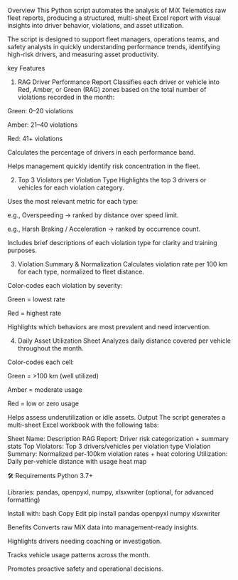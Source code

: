 Overview
This Python script automates the analysis of MiX Telematics raw fleet reports, producing a structured, multi-sheet Excel report with visual insights into driver behavior, violations, and asset utilization.

The script is designed to support fleet managers, operations teams, and safety analysts in quickly understanding performance trends, identifying high-risk drivers, and measuring asset productivity.

 key Features
 1. RAG Driver Performance Report
Classifies each driver or vehicle into Red, Amber, or Green (RAG) zones based on the total number of violations recorded in the month:

Green: 0–20 violations

Amber: 21–40 violations

Red: 41+ violations

Calculates the percentage of drivers in each performance band.

Helps management quickly identify risk concentration in the fleet.

2. Top 3 Violators per Violation Type
Highlights the top 3 drivers or vehicles for each violation category.

Uses the most relevant metric for each type:

e.g., Overspeeding → ranked by distance over speed limit.

e.g., Harsh Braking / Acceleration → ranked by occurrence count.

Includes brief descriptions of each violation type for clarity and training purposes.

3. Violation Summary & Normalization
Calculates violation rate per 100 km for each type, normalized to fleet distance.

Color-codes each violation by severity:

Green = lowest rate

Red = highest rate

Highlights which behaviors are most prevalent and need intervention.

4. Daily Asset Utilization Sheet
Analyzes daily distance covered per vehicle throughout the month.

Color-codes each cell:

Green = >100 km (well utilized)

Amber = moderate usage

Red = low or zero usage

Helps assess underutilization or idle assets.
Output
The script generates a multi-sheet Excel workbook with the following tabs:

Sheet Name:	Description
RAG Report:	Driver risk categorization + summary stats
Top Violators:	Top 3 drivers/vehicles per violation type
Violation Summary:	Normalized per-100km violation rates + heat coloring
Utilization:	Daily per-vehicle distance with usage heat map

🛠 Requirements
Python 3.7+

Libraries: pandas, openpyxl, numpy, xlsxwriter (optional, for advanced formatting)

Install with:
bash
Copy
Edit
pip install pandas openpyxl numpy xlsxwriter

Benefits
Converts raw MiX data into management-ready insights.

Highlights drivers needing coaching or investigation.

Tracks vehicle usage patterns across the month.

Promotes proactive safety and operational decisions.
